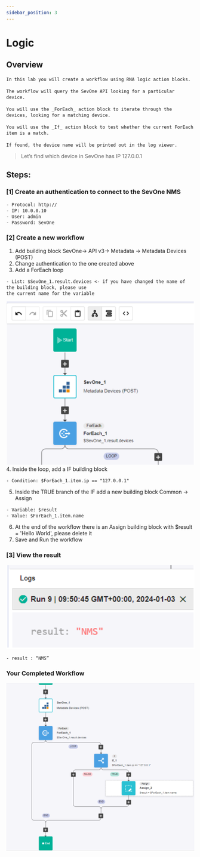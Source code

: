 ```yaml
---
sidebar_position: 3
---
```


# Logic

## Overview

```
In this lab you will create a workflow using RNA logic action blocks.  

The workflow will query the SevOne API looking for a particular device.  

You will use the _ForEach_ action block to iterate through the devices, looking for a matching device.

You will use the _If_ action block to test whether the current ForEach item is a match.  

If found, the device name will be printed out in the log viewer.

```
> Let’s find which device in SevOne has IP 127.0.0.1

## Steps:
### [1] Create an authentication to connect to the SevOne NMS
```
- Protocol: http://
- IP: 10.0.0.10
- User: admin
- Password: SevOne
```

### [2] Create a new workflow
1. Add building block SevOne-> API v3-> Metadata -> Metadata Devices (POST)
2. Change authentication to the one created above
3. Add a ForEach loop
```
- List: $SevOne_1.result.devices <- if you have changed the name of the building block, please use
the current name for the variable
```
![ForEach](img/Lab_Logic/logic-1.png)
4. Inside the loop, add a IF building block
```
- Condition: $ForEach_1.item.ip == "127.0.0.1"
```
5. Inside the TRUE branch of the IF add a new building block Common -> Assign
```
- Variable: $result
- Value: $ForEach_1.item.name
```
6. At the end of the workflow there is an Assign building block with $result = 'Hello World', please delete it
7. Save and Run the workflow

### [3] View the result
![Result](img/Lab_Logic/logic-2.png)
```
- result : “NMS”
```

### Your Completed Workflow
![Result](img/Lab_Logic/logic-3.png)

